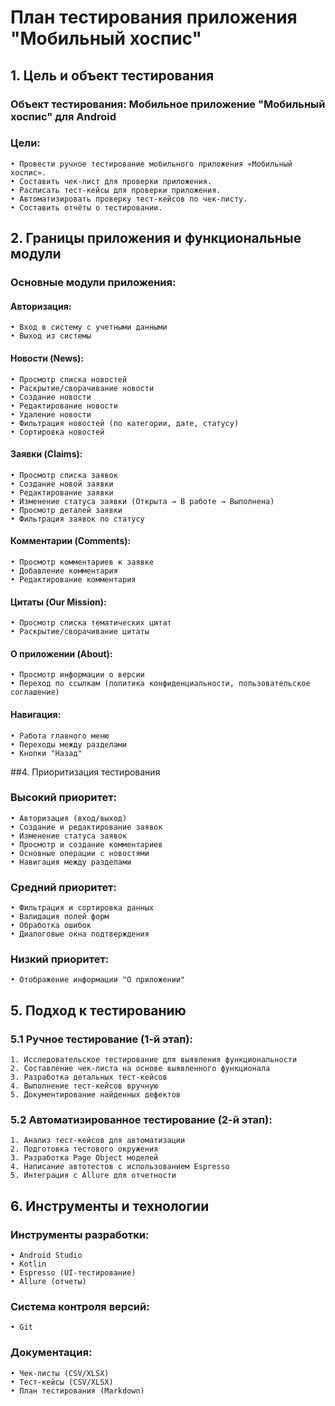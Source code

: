 # План тестирования приложения "Мобильный хоспис"

## 1. Цель и объект тестирования
### Объект тестирования: Мобильное приложение "Мобильный хоспис" для Android
### Цели:
    • Провести ручное тестирование мобильного приложения «Мобильный хоспис».
    • Составить чек-лист для проверки приложения.
    • Расписать тест-кейсы для проверки приложения.
    • Автоматизировать проверку тест-кейсов по чек-листу.
    • Составить отчёты о тестировании.
## 2. Границы приложения и функциональные модули
### Основные модули приложения:
#### Авторизация:
    • Вход в систему с учетными данными
    • Выход из системы
#### Новости (News):
    • Просмотр списка новостей
    • Раскрытие/сворачивание новости
    • Создание новости
    • Редактирование новости
    • Удаление новости
    • Фильтрация новостей (по категории, дате, статусу)
    • Сортировка новостей
#### Заявки (Claims):
    • Просмотр списка заявок
    • Создание новой заявки
    • Редактирование заявки
    • Изменение статуса заявки (Открыта → В работе → Выполнена)
    • Просмотр деталей заявки
    • Фильтрация заявок по статусу
#### Комментарии (Comments):
    • Просмотр комментариев к заявке
    • Добавление комментария
    • Редактирование комментария
#### Цитаты (Our Mission):
    • Просмотр списка тематических цитат
    • Раскрытие/сворачивание цитаты
#### О приложении (About):
    • Просмотр информации о версии
    • Переход по ссылкам (политика конфиденциальности, пользовательское соглашение)
#### Навигация:
    • Работа главного меню
    • Переходы между разделами
    • Кнопки "Назад"
##4. Приоритизация тестирования
### Высокий приоритет:
    • Авторизация (вход/выход)
    • Создание и редактирование заявок
    • Изменение статуса заявок
    • Просмотр и создание комментариев
    • Основные операции с новостями
    • Навигация между разделами
### Средний приоритет:
    • Фильтрация и сортировка данных
    • Валидация полей форм
    • Обработка ошибок
    • Диалоговые окна подтверждения
### Низкий приоритет:
    • Отображение информации "О приложении"
## 5. Подход к тестированию
### 5.1 Ручное тестирование (1-й этап):
    1. Исследовательское тестирование для выявления функциональности
    2. Составление чек-листа на основе выявленного функционала
    3. Разработка детальных тест-кейсов
    4. Выполнение тест-кейсов вручную
    5. Документирование найденных дефектов
### 5.2 Автоматизированное тестирование (2-й этап):
    1. Анализ тест-кейсов для автоматизации
    2. Подготовка тестового окружения
    3. Разработка Page Object моделей
    4. Написание автотестов с использованием Espresso
    5. Интеграция с Allure для отчетности
## 6. Инструменты и технологии
### Инструменты разработки:
    • Android Studio
    • Kotlin
    • Espresso (UI-тестирование)
    • Allure (отчеты)
### Система контроля версий:
    • Git
### Документация:
    • Чек-листы (CSV/XLSX)
    • Тест-кейсы (CSV/XLSX)
    • План тестирования (Markdown)